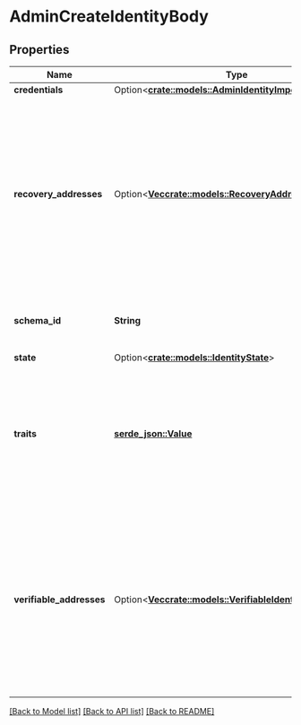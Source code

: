 # AdminCreateIdentityBody

## Properties

Name | Type | Description | Notes
------------ | ------------- | ------------- | -------------
**credentials** | Option<[**crate::models::AdminIdentityImportCredentials**](adminIdentityImportCredentials.md)> |  | [optional]
**recovery_addresses** | Option<[**Vec<crate::models::RecoveryAddress>**](RecoveryAddress.md)> | RecoveryAddresses contains all the addresses that can be used to recover an identity.  Use this structure to import recovery addresses for an identity. Please keep in mind that the address needs to be represented in the Identity Schema or this field will be overwritten on the next identity update. | [optional]
**schema_id** | **String** | SchemaID is the ID of the JSON Schema to be used for validating the identity's traits. | 
**state** | Option<[**crate::models::IdentityState**](identityState.md)> |  | [optional]
**traits** | [**serde_json::Value**](.md) | Traits represent an identity's traits. The identity is able to create, modify, and delete traits in a self-service manner. The input will always be validated against the JSON Schema defined in `schema_url`. | 
**verifiable_addresses** | Option<[**Vec<crate::models::VerifiableIdentityAddress>**](verifiableIdentityAddress.md)> | VerifiableAddresses contains all the addresses that can be verified by the user.  Use this structure to import verified addresses for an identity. Please keep in mind that the address needs to be represented in the Identity Schema or this field will be overwritten on the next identity update. | [optional]

[[Back to Model list]](../README.md#documentation-for-models) [[Back to API list]](../README.md#documentation-for-api-endpoints) [[Back to README]](../README.md)


